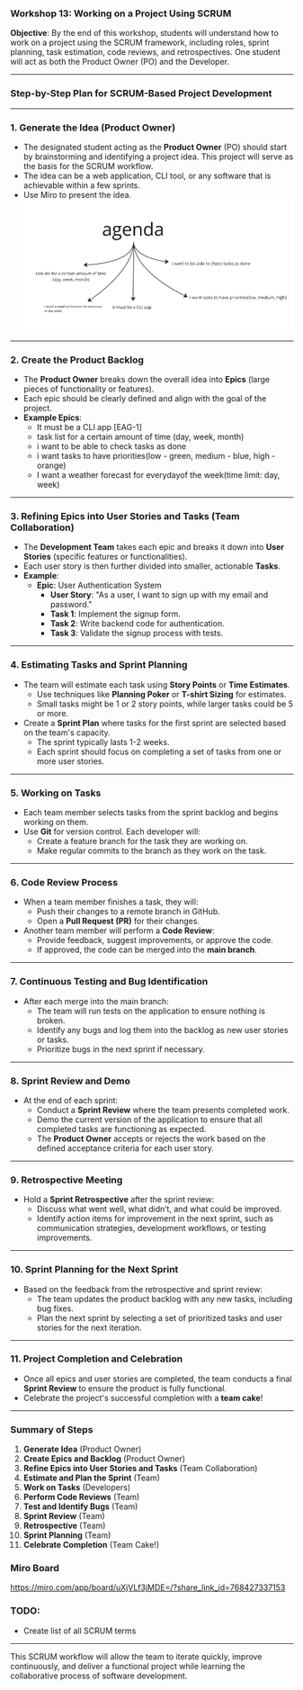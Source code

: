 ### Workshop 13: Working on a Project Using SCRUM

**Objective**: By the end of this workshop, students will understand how to work on a project using the SCRUM framework, including roles, sprint planning, task estimation, code reviews, and retrospectives. One student will act as both the Product Owner (PO) and the Developer.

---

### **Step-by-Step Plan for SCRUM-Based Project Development**

---

### **1. Generate the Idea (Product Owner)**

- The designated student acting as the **Product Owner** (PO) should start by brainstorming and identifying a project idea. This project will serve as the basis for the SCRUM workflow.
- The idea can be a web application, CLI tool, or any software that is achievable within a few sprints.
- Use Miro to present the idea.
![Idea for project agenda](assets/idea-project-agenda.png)

---

### **2. Create the Product Backlog**

- The **Product Owner** breaks down the overall idea into **Epics** (large pieces of functionality or features).
- Each epic should be clearly defined and align with the goal of the project. 
- **Example Epics**:
  - It must be a CLI app [EAG-1]
  - task list for a certain amount of time (day, week, month)
  - i want to be able to check tasks as done
  - i want tasks to have priorities(low - green, medium - blue, high - orange)
  - I want a weather forecast for everydayof the week(time limit: day, week)

---

### **3. Refining Epics into User Stories and Tasks (Team Collaboration)**

- The **Development Team** takes each epic and breaks it down into **User Stories** (specific features or functionalities). 
- Each user story is then further divided into smaller, actionable **Tasks**. 
- **Example**:
  - **Epic**: User Authentication System
    - **User Story**: "As a user, I want to sign up with my email and password."
    - **Task 1**: Implement the signup form.
    - **Task 2**: Write backend code for authentication.
    - **Task 3**: Validate the signup process with tests.

---

### **4. Estimating Tasks and Sprint Planning**

- The team will estimate each task using **Story Points** or **Time Estimates**.
  - Use techniques like **Planning Poker** or **T-shirt Sizing** for estimates.
  - Small tasks might be 1 or 2 story points, while larger tasks could be 5 or more.
- Create a **Sprint Plan** where tasks for the first sprint are selected based on the team's capacity. 
  - The sprint typically lasts 1-2 weeks.
  - Each sprint should focus on completing a set of tasks from one or more user stories.

---

### **5. Working on Tasks**

- Each team member selects tasks from the sprint backlog and begins working on them.
- Use **Git** for version control. Each developer will:
  - Create a feature branch for the task they are working on.
  - Make regular commits to the branch as they work on the task.

---

### **6. Code Review Process**

- When a team member finishes a task, they will:
  - Push their changes to a remote branch in GitHub.
  - Open a **Pull Request (PR)** for their changes.
- Another team member will perform a **Code Review**:
  - Provide feedback, suggest improvements, or approve the code.
  - If approved, the code can be merged into the **main branch**.

---

### **7. Continuous Testing and Bug Identification**

- After each merge into the main branch:
  - The team will run tests on the application to ensure nothing is broken.
  - Identify any bugs and log them into the backlog as new user stories or tasks.
  - Prioritize bugs in the next sprint if necessary.

---

### **8. Sprint Review and Demo**

- At the end of each sprint:
  - Conduct a **Sprint Review** where the team presents completed work.
  - Demo the current version of the application to ensure that all completed tasks are functioning as expected.
  - The **Product Owner** accepts or rejects the work based on the defined acceptance criteria for each user story.

---

### **9. Retrospective Meeting**

- Hold a **Sprint Retrospective** after the sprint review:
  - Discuss what went well, what didn’t, and what could be improved.
  - Identify action items for improvement in the next sprint, such as communication strategies, development workflows, or testing improvements.

---

### **10. Sprint Planning for the Next Sprint**

- Based on the feedback from the retrospective and sprint review:
  - The team updates the product backlog with any new tasks, including bug fixes.
  - Plan the next sprint by selecting a set of prioritized tasks and user stories for the next iteration.
  
---

### **11. Project Completion and Celebration**

- Once all epics and user stories are completed, the team conducts a final **Sprint Review** to ensure the product is fully functional.
- Celebrate the project's successful completion with a **team cake**!

---

### **Summary of Steps**

1. **Generate Idea** (Product Owner)
2. **Create Epics and Backlog** (Product Owner)
3. **Refine Epics into User Stories and Tasks** (Team Collaboration)
4. **Estimate and Plan the Sprint** (Team)
5. **Work on Tasks** (Developers)
6. **Perform Code Reviews** (Team)
7. **Test and Identify Bugs** (Team)
8. **Sprint Review** (Team)
9. **Retrospective** (Team)
10. **Sprint Planning** (Team)
11. **Celebrate Completion** (Team Cake!)

### **Miro Board**
  https://miro.com/app/board/uXjVLf3jMDE=/?share_link_id=768427337153

### TODO:
 - Create list of all SCRUM terms
---

This SCRUM workflow will allow the team to iterate quickly, improve continuously, and deliver a functional project while learning the collaborative process of software development.
